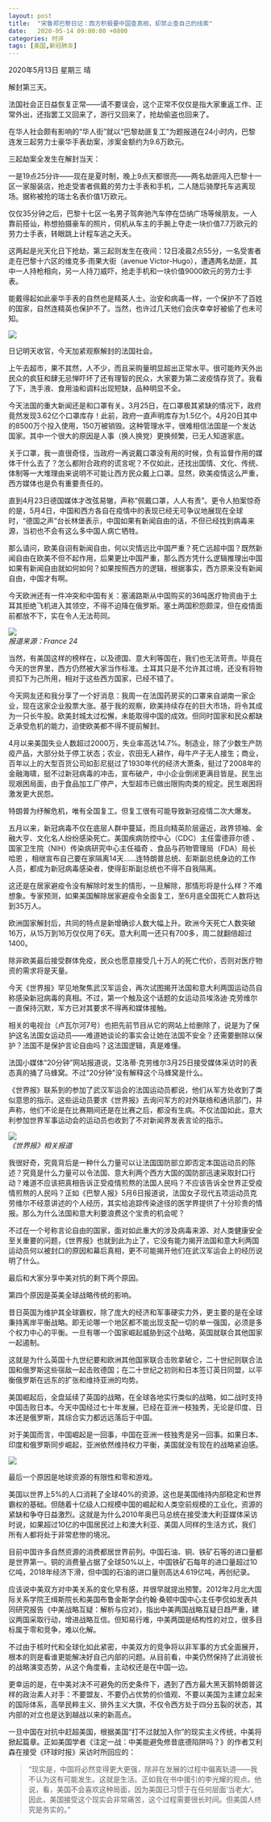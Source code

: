 ```yaml
---
layout: post
title:  "宋鲁郑巴黎日记：西方积极要中国查真相，却禁止查自己的线索"
date:   2020-05-14 09:00:00 +0800
categories: 时评
tags: [美国,新冠肺炎]
---
```

2020年5月13日 星期三 晴

解封第三天。

法国社会正日益恢复正常——请不要误会，这个正常不仅仅是指大家重返工作、正常外出，还指罢工又回来了，游行又回来了，抢劫偷盗也回来了。

在华人社会颇有影响的“华人街”就以“巴黎劫匪复工”为题报道在24小时内，巴黎连发三起劳力士豪华手表劫案，涉案金额约为9.6万欧元。

三起劫案全发生在解封当天：

一是19点25分许——现在是夏时制，晚上9点天都很亮——两名劫匪闯入巴黎十一区一家服装店，抢走受害者佩戴的劳力士手表和手机，二人随后骑摩托车逃离现场。据称被抢的瑞士名表价值1万欧元。

仅仅35分钟之后，巴黎十七区一名男子驾奔驰汽车停在岱纳广场等候朋友。一人靠前搭讪，称想拍摄豪车的照片，伺机从车主的手腕上夺走一块价值7.7万欧元的劳力士手表，转眼跳上计程车逃之夭夭。

这两起是光天化日下抢劫，第三起则发生在夜间：12日凌晨2点55分，一名受害者走在巴黎十六区的维克多·雨果大街（avenue Victor-Hugo），遭遇两名劫匪，其中一人持枪相向，另一人持刀威吓，抢走手机和一块价值9000欧元的劳力士手表。

能戴得起如此豪华手表的自然也是精英人士。治安和病毒一样，一个保护不了百姓的国家，自然连精英也保护不了。当然，也许过几天他们会庆幸幸好被偷了也未可知。

![]({{site.url}}/assets/images/20200514081510648.gif)  

日记明天收官，今天加紧观察解封的法国社会。

上午去超市，果不其然，人不少，而且采购量明显超出正常水平。很可能昨天外出民众的疯狂和肆无忌惮吓坏了还有理智的民众，大家要为第二波疫情存货了。我看了下，洗手液、食用油和调料出现短缺，品种明显不全。

今天法国的重大新闻还是和口罩有关。3月25日，在口罩极其紧缺的情况下，政府竟然发现3.62亿个口罩库存！此前，政府一直声明库存为1.5亿个。4月20日其中的8500万个投入使用，150万被销毁。这种管理水平，很难相信法国是一个发达国家。其中一个很大的原因是人事（换人换党）更换频繁，已无人知道家底。

关于口罩，我一直很奇怪，当政府一再说戴口罩没有用的时候，负有监督作用的媒体干什么去了？怎么都附合政府的谎言呢？不仅如此，还找出国情、文化、传统、体制等一大堆理由来说明不可能让西方民众戴上口罩。显然，欧美疫情这么严重，西方媒体也是负有重要责任的。

直到4月23日德国媒体才改弦易辙，声称“佩戴口罩，人人有责”。更令人拍案惊奇的是，5月4日，中国和西方各自在疫情中的表现已经无可争议地展现在全球时，“德国之声”台长林堡表示，中国如果有新闻自由的话，不但已经找到病毒来源，当初也不会有这么多中国人病亡牺牲。

那么请问，欧美自诩有新闻自由，何以灾情远比中国严重？死亡远超中国？既然新闻自由在欧美不但不起作用，后果更比中国严重，那么西方凭什么逻辑推理出中国如果有新闻自由就如何如何？如果按照西方的逻辑，根据事实，西方原来没有新闻自由，中国才有啊。

今天欧洲还有一件冲突和中国有关：塞浦路斯从中国购买的36吨医疗物资由于土耳其拒绝飞机进入其领空，不得不迫降在俄罗斯。塞土两国积怨颇深，但在疫情面前都放不下，实在令人无法苟同。

![]({{site.url}}/assets/images/20200514081900938.jpg)  
*报道来源：France 24*

当然，有美国这样的榜样在，以及德国、意大利等国在，我们也无法苛责。毕竟在今天的世界里，西方仍然被大家当作标准。土耳其只是不允许其过境，还没有将物资扣下为己所用，相对于这些西方国家，已经不错了。

今天网友还和我分享了一个好消息：我周一在法国药房买的口罩来自湖南一家企业，现在这家企业股票大涨。基于我的观察，欧美持续存在的巨大市场，将令其成为一只长牛股。欧美封城太过松懈，未能取得中国的成效。但同时国家和民众都缺乏承受危机的能力，迫使欧美都不得不提前解封。

4月以来美国失业人数超过2000万，失业率高达14.7%。制造业，除了少数生产防疫产品，大部分处于停工状态；农业，农田无人耕作，母牛产子无人接生；商业，百年以上的大型百货公司如彭尼挺过了1930年代的经济大萧条，挺过了2008年的金融海啸，挺不过新冠病毒的冲击，宣布破产，中小企业倒闭更满目皆是。民生出现艰困局面，由于食品加工厂停产，大型超市已做出限购肉类的规定。民生艰困将激发更大民怨。

特朗普为纾解危机，唯有全国复工。但复工很有可能导致新冠疫情二次大爆发。

五月以来，新冠病毒不仅在底层人群中蔓延，而且向精英阶层逼近，政界领袖、金融大亨、文化名人纷纷感染死亡。美国疾病防控中心（CDC）主任雷德菲尔德 、国家卫生院（NIH）传染病研究中心主任福奇 、食品与药物管理局（FDA）局长哈恩 ，相继宣布自己要在家隔离14天……连特朗普总统、彭斯副总统身边的工作人员，都成为新冠病毒感染者，使得彭斯副总统也不得不自我隔离。

这还是在居家避疫令没有解除时发生的情形，一旦解除，那情形将是什么样？不难想象。专家预测，如果美国解除居家避疫令全面复工，至6月底全国死亡人数将达到35万人。

欧洲国家解封后，共同的特点是新增确诊人数大幅上升。欧洲今天死亡人数突破16万，从15万到16万仅仅用了6天。意大利周一还只有700多，周二就翻倍超过1400。

除非欧美最后接受群体免疫，民众也愿意接受几十万人的死亡代价，否则对医疗物资的需求将是天量。

今天《世界报》罕见地聚焦武汉军运会，再次试图揭开法国和意大利两国运动员自称感染新冠病毒的真相。不过，第一个触及这个话题的女运动员埃洛迪·克劳维尔一直保持沉默，军方已对其要求不得再和媒体接触。

相关的电视台（卢瓦尔河7号）也把先前节目从它的网站上给删除了，说是为了保护这名法国女运动员——难道她谈论的事实会让她在法国不安全？还需要删除以保护？法国不是保护言论自由吗？这法国逻辑，真是难懂。

法国小媒体“20分钟”网站报道说，艾洛蒂·克劳维尔3月25日接受媒体采访时的表态真的捅了马蜂窝。不过“20分钟”没有解释这个马蜂窝是什么。

《世界报》联系到的参加了武汉军运会的法国运动员都说，他们从军方处收到了类似意思的指示。这些运动员要求《世界报》去询问军方的对外联络和通讯部门，并声称，他们不论是在比赛期间还是在比赛之后，都没有生病。不仅法国如此，意大利参加世界军事运动会的运动员也收到了不对新闻界发表言论的指示。

![]({{site.url}}/assets/images/20200514082151614.jpg)  
*《世界报》相关报道*

我很好奇，究竟背后是一种什么力量可以让法国国防部立即否定本国运动员的陈述？究竟是什么力量可以令法国、意大利两个西方大国的国防部迅速采取封口行动？难道不应该把真相告诉正受疫情煎熬的法国人民吗？不应该告诉全世界正受疫情煎熬的人民吗？正如《巴黎人报》5月6日报道说，法国女子现代五项运动员克劳维尔不经意讲述的个人经历，其实给追踪传染途径的医学界提供了十分珍贵的情报。那么为什么法国和意大利要浪费这个宝贵的机会呢？

不过在一个号称言论自由的国家，面对如此重大的涉及病毒来源、对人类健康安全至关重要的问题，《世界报》也就到此为止了，它没有能力揭开法国和意大利两国运动员何以被封口的原因和幕后真相，更不可能揭开他们在武汉军运会上的经历说明了什么。

最后和大家分享中美对抗的剩下两个原因。

第四个原因是英美全球战略传统的影响。

昔日英国为维护其全球霸权，除了庞大的经济和军事硬实力外，更主要的是在全球秉持离岸平衡战略。即无论哪一个地区都不能出现支配一切的单一强国，必须是多个权力中心的平衡。一旦有哪一个国家崛起威胁到这个战略，英国就联合其他国家一起遏制。

这就是为什么英国十九世纪要和欧洲其他国家联合击败拿破仑，二十世纪则联合法国和俄罗斯这些宿敌一起击败德国；在二十世纪之初则和日本签订英日同盟，以平衡俄罗斯在远东的扩张和维持亚洲的均势。

美国崛起后，全盘延续了英国的战略，在全球各地实行类似的战略，如二战时支持中国击败日本。今天中国经过七十年发展，已经在亚洲一枝独秀，无论是印度、日本还是俄罗斯，其综合实力都远远落后于中国。

对于美国而言，中国崛起是一回事，中国在亚洲一枝独秀是另一回事。如果日本、印度和俄罗斯同步崛起，亚洲依然维持权力平衡，美国就没有现在的战略紧迫感。

![]({{site.url}}/assets/images/20200514082326554.gif)  

最后一个原因是地球资源的有限性和零和游戏。

美国以世界上5%的人口消耗了全球40%的资源，这也是美国维持内部稳定和世界霸权的基础。但随着十亿级人口规模中国的崛起和人类空前规模的工业化，资源的紧缺和争夺日益激烈。这就是为什么2010年奥巴马总统在接受澳大利亚媒体采访时说，如果超过10亿的中国居民过上和澳大利亚、美国人同样的生活方式，我们所有人都将处于非常悲惨的境况。

目前中国许多自然资源的消费都居世界前列。中国石油、铜、铁矿石等的进口量都是世界第一。铜的消费量占据了全球50%以上，中国铁矿石每年的进口量超过10亿吨，2018年经济下滑，但中国的石油的进口量则高达4.619亿吨，再创纪录。

应该说中美双方对中美关系的变化早有感，并很早就提出预警。2012年2月北大国际关系学院王缉斯院长和美国布鲁金斯学会约翰·桑顿中国中心主任李侃如发表共同研究报告《中美战略互疑：解析与应对》，指出中美两国战略互疑日趋严重，建议两国采取行动，增进战略互信。但知易行难，中美两国是结构性的对立，很多目标属于零和竞争，难以化解。

不过由于核时代和全球化如此紧密，中美双方的竞争将以非军事的方式全面展开，根本的则是看谁更能解决好自己内部的问题。从目前看，中美仍然保持了此消彼长的战略演变态势，从这个角度看，主动权还是在中国一边。

更幸运的是，在中美对决不可避免的历史条件下，遇到了西方最大黑天鹅特朗普这样的政治素人对手：不要盟友、不要仍占优势的价值观、不要以美国为主建立起来的国际体系，高举民粹主义、排外主义大旗，不仅令西方处于四分五裂的状态，其内部的对立也是达到越战以来的新高点。

一旦中国在对抗中赶超美国，根据美国“打不过就加入你”的现实主义传统，中美将掀起篇章。正如美国学者《注定一战：中美能避免修昔底德陷阱吗？》的作者艾利森在接受《环球时报》采访时所回应的：

>“现实是，中国将必然变得更大更强，除非在发展的过程中偏离轨道——我不认为这有可能发生。这就是生活。正如我在书中援引的李光耀的观点。他说，看，美国不会喜欢这种局面，因为美国已习惯于在任何层面‘当老大’。因此，美国接受这个现实会非常痛苦，这个过程需要很长时间。但美国人终究是务实的。”